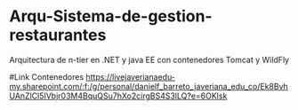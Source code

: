 # Arqu-Sistema-de-gestion-restaurantes
Arquitectura de n-tier en .NET y java EE con contenedores Tomcat y WildFly

#Link Contenedores
https://livejaverianaedu-my.sharepoint.com/:f:/g/personal/danielf_barreto_javeriana_edu_co/Ek8BvhUAnZlCl5IVbjr03M4BquQSu7hXo2cirgBS4S3lLQ?e=6OKlsk

